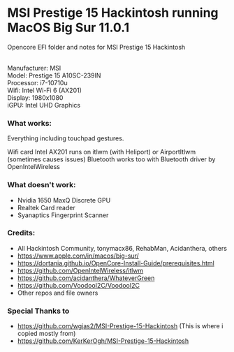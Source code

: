 # MSI Prestige 15 Hackintosh running MacOS Big Sur 11.0.1
Opencore EFI folder and notes for MSI Prestige 15 Hackintosh <br><br>

Manufacturer: MSI <br>
Model: 	Prestige 15 A10SC-239IN <br>
Processor: i7-10710u <br>
Wifi: Intel Wi-Fi 6 (AX201) <br>
Display: 1980x1080 <br>
iGPU: Intel UHD Graphics <br>

### What works:
Everything including touchpad gestures.

Wifi card Intel AX201 runs on itlwm (with Heliport) or AirportItlwm (sometimes causes issues)
Bluetooth works too with Bluetooth driver by OpenIntelWireless

### What doesn't work:
- Nvidia 1650 MaxQ Discrete GPU
- Realtek Card reader 
- Syanaptics Fingerprint Scanner 

### Credits:
- All Hackintosh Community, tonymacx86, RehabMan, Acidanthera, others
- https://www.apple.com/in/macos/big-sur/
- https://dortania.github.io/OpenCore-Install-Guide/prerequisites.html
- https://github.com/OpenIntelWireless/itlwm
- https://github.com/acidanthera/WhateverGreen
- https://github.com/VoodooI2C/VoodooI2C
- Other repos and  file owners

### Special Thanks to
- https://github.com/wgjas2/MSI-Prestige-15-Hackintosh (This is where i copied mostly from)
- https://github.com/KerKerOgh/MSI-Prestige-15-Hackintosh
